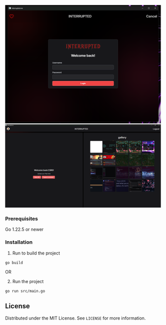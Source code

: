 <div align="center">
    <img src="screenshots/2.png" alt="preview">
    <img src="screenshots/1.png" alt="preview">
</div>

### Prerequisites

Go 1.22.5 or newer

### Installation

1. Run to build the project
```
go build
```

OR

2. Run the project
```
go run src/main.go
```

## License

Distributed under the MIT License. See `LICENSE` for more information.
